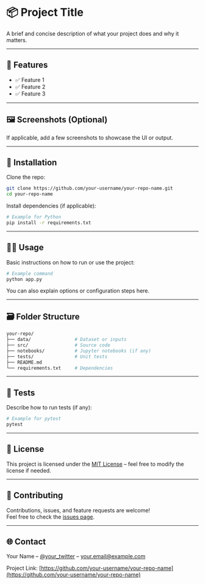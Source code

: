 # 📦 Project Title

A brief and concise description of what your project does and why it matters.

---

## 🚀 Features

- ✅ Feature 1
- ✅ Feature 2
- ✅ Feature 3

---

## 🖼️ Screenshots (Optional)

If applicable, add a few screenshots to showcase the UI or output.

---

## 🔧 Installation

Clone the repo:

```bash
git clone https://github.com/your-username/your-repo-name.git
cd your-repo-name
```

Install dependencies (if applicable):

```bash
# Example for Python
pip install -r requirements.txt
```

---

## 🧑‍💻 Usage

Basic instructions on how to run or use the project:

```bash
# Example command
python app.py
```

You can also explain options or configuration steps here.

---

## 🗃️ Folder Structure

```bash
your-repo/
├── data/                # Dataset or inputs
├── src/                 # Source code
├── notebooks/           # Jupyter notebooks (if any)
├── tests/               # Unit tests
├── README.md
└── requirements.txt     # Dependencies
```

---

## 🧪 Tests

Describe how to run tests (if any):

```bash
# Example for pytest
pytest
```

---

## 📄 License

This project is licensed under the [MIT License](LICENSE) – feel free to modify the license if needed.

---

## 🤝 Contributing

Contributions, issues, and feature requests are welcome!  
Feel free to check the [issues page](https://github.com/your-username/your-repo-name/issues).

---

## 🌐 Contact

Your Name – [@your_twitter](https://twitter.com/your_twitter) – your.email@example.com

Project Link: [https://github.com/your-username/your-repo-name](https://github.com/your-username/your-repo-name)
